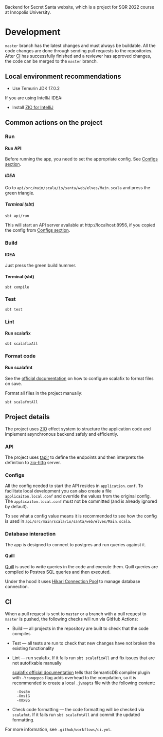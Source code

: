 Backend for Secret Santa website, which is a project for SQR 2022 course at Innopolis University.

# Development

`master` branch has the latest changes and must always be buildable. All the code changes are done through sending pull requests to the repositories. After [CI](#ci) has successfully finished and a reviewer has approved changes, the code can be merged to the `master` branch.

## Local environment recommendations

- Use Temurin JDK 17.0.2

If you are using IntelliJ IDEA:
- Install [ZIO for IntelliJ](https://plugins.jetbrains.com/plugin/13820-zio-for-intellij)

## Common actions on the project

### Run

#### Run API

Before running the app, you need to set the appropriate config. See [Configs section](#configs).

##### IDEA

Go to `api/src/main/scala/io/santa/web/elves/Main.scala` and press the green triangle.

##### Terminal (sbt)

```shell
sbt api/run
```

This will start an API server available at http://localhost:8956, if you copied the config from [Configs section](#configs).

### Build

#### IDEA

Just press the green build hummer.

#### Terminal (sbt)

```shell
sbt compile
```

### Test

```shell
sbt test
```

### Lint

#### Run scalafix

```shell
sbt scalafixAll
```

### Format code

#### Run scalafmt

See the [official documentation](https://scalameta.org/scalafmt/docs/installation.html) on how to configure scalafix to format files on save.

Format all files in the project manually:
```shell
sbt scalafmtAll
```

## Project details

The project uses [ZIO](https://zio.dev) effect system to structure the application code and implement asynchronous backend safely and efficiently.

### API

The project uses [tapir](https://tapir.softwaremill.com/en/latest/index.html) to define the endpoints and then interprets the definition to [zio-http](https://github.com/dream11/zio-http) server.

### Configs

All the config needed to start the API resides in `application.conf`. To facilitate local development you can also create a file `applicaiton.local.conf` and override the values from the original config. The `applicaiton.local.conf` must not be committed (and is already ignored by default).

To see what a config value means it is recommended to see how the config is used in `api/src/main/scala/io/santa/web/elves/Main.scala`.

### Database interaction

The app is designed to connect to postgres and run queries against it.

#### Quill

[Quill](https://github.com/zio/zio-quill) is used to write queries in the code and execute them. Quill queries are compiled to Postres SQL queries and then executed.

Under the hood it uses [Hikari Connection Pool](https://github.com/brettwooldridge/HikariCP) to manage database connection.

## CI

When a pull request is sent to `master` or a branch with a pull request to `master` is pushed, the following checks will run via GitHub Actions:

- Build — all projects in the repository are built to check that the code compiles
- Test — all tests are run to check that new changes have not broken the existing functionality
- Lint — run scalafix. If it fails run `sbt scalafixAll` and fix issues that are not autofixable manually

  [scalafix official documentation](https://scalacenter.github.io/scalafix/docs/users/installation.html#sbt) tells that SemanticDB compiler plugin with `-Yrangepos` flag adds overhead to the compilation, so it is recommended to create a local `.jvmopts` file with the following content:
  ```
    -Xss8m
    -Xms1G
    -Xmx8G
  ```
- Check code formatting — the code formatting will be checked via `scalafmt`. If it fails run `sbt scalafmtAll` and commit the updated formatting.

For more information, see `.github/workflows/ci.yml`.
